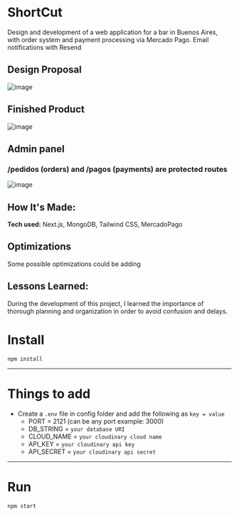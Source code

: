 # ShortCut
Design and development of a web application for a bar in Buenos Aires, with order system and payment processing via Mercado Pago. Email notifications with Resend

## Design Proposal
![image](https://github.com/manuel-barreiro/InTime/assets/103281038/349be509-3245-4b7c-8086-c92694e23601)

## Finished Product

![image](https://github.com/manuel-barreiro/InTime/assets/103281038/253f4c47-d3b1-458f-94f6-cb8d91274db1)

## Admin panel
### /pedidos (orders) and /pagos (payments) are protected routes
![image](https://github.com/manuel-barreiro/InTime/assets/103281038/8e10c644-4f1e-4300-8a66-dd6ea6d4102d)



## How It's Made:

**Tech used:** Next.js, MongoDB, Tailwind CSS, MercadoPago

## Optimizations

Some possible optimizations could be adding 

## Lessons Learned:

During the development of this project, I learned the importance of thorough planning and organization in order to avoid confusion and delays. 


# Install

`npm install`

---

# Things to add

- Create a `.env` file in config folder and add the following as `key = value`
  - PORT = 2121 (can be any port example: 3000)
  - DB_STRING = `your database URI`
  - CLOUD_NAME = `your cloudinary cloud name`
  - API_KEY = `your cloudinary api key`
  - API_SECRET = `your cloudinary api secret`

---

# Run

`npm start`
